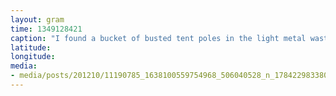 ```yaml
---
layout: gram
time: 1349128421
caption: "I found a bucket of busted tent poles in the light metal waste bin. So pretty."
latitude: 
longitude: 
media:
- media/posts/201210/11190785_1638100559754968_506040528_n_17842298338000351.jpg
---
```

